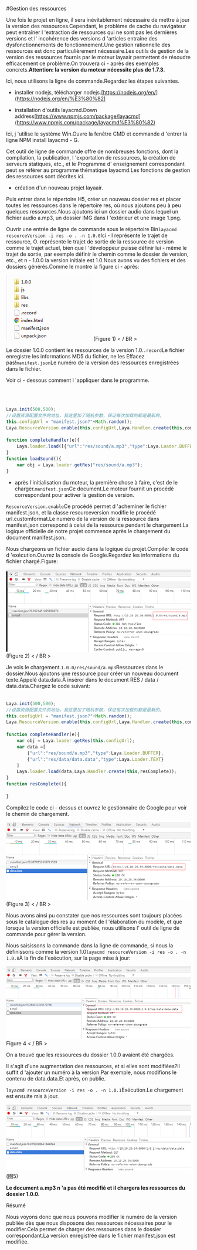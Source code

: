 #Gestion des ressources

Une fois le projet en ligne, il sera inévitablement nécessaire de mettre à jour la version des ressources.Cependant, le problème de cache du navigateur peut entraîner l 'extraction de ressources qui ne sont pas les dernières versions et l' incohérence des versions d 'articles entraîne des dysfonctionnements de fonctionnement.Une gestion rationnelle des ressources est donc particulièrement nécessaire.Les outils de gestion de la version des ressources fournis par le moteur layaair permettent de résoudre efficacement ce problème.On trouvera ci - après des exemples concrets.**Attention: la version du moteur nécessite plus de 1.7.3.**

Ici, nous utilisons la ligne de commande.Regardez les étapes suivantes.

- installer nodejs, télécharger nodejs.[https://nodejs.org/en/](https://nodejs.org/en/%E3%80%82)

- installation d'outils layacmd.Down address[https://www.npmjs.com/package/layacmd](https://www.npmjs.com/package/layacmd%E3%80%82)

Ici, j 'utilise le système Win.Ouvre la fenêtre CMD et commande d 'entrer la ligne NPM install layacmd - G.

Cet outil de ligne de commande offre de nombreuses fonctions, dont la compilation, la publication, l 'exportation de ressources, la création de serveurs statiques, etc., et le Programme d' enseignement correspondant peut se référer au programme thématique layacmd.Les fonctions de gestion des ressources sont décrites ici.

- création d'un nouveau projet layaair.

Puis entrer dans le répertoire H5, créer un nouveau dossier res et placer toutes les ressources dans le répertoire res, où nous ajoutons peu à peu quelques ressources.Nous ajoutons ici un dossier audio dans lequel un fichier audio a.mp3, un dossier IMG dans l 'extérieur et une image 1.png.

Ouvrir une entrée de ligne de commande sous le répertoire Bin`layacmd resourceVersion -i res -o . -n 1.0.0`Ici - I représente le trajet de ressource, O. représente le trajet de sortie de la ressource de version comme le trajet actuel, bien que l 'développeur puisse définir lui - même le trajet de sortie, par exemple définir le chemin comme le dossier de version, etc., et n - 1.0.0 la version initiale est 1.0.Nous avons vu des fichiers et des dossiers générés.Comme le montre la figure ci - après:



  ![1](img/1.png)(Figure 1) < / BR >

Le dossier 1.0.0 contient les ressources de la version 1.0.`.record`Le fichier enregistre les informations MD5 du fichier, ne les Effacez pas!`manifest.json`Le numéro de la version des ressources enregistrées dans le fichier.

Voir ci - dessous comment l 'appliquer dans le programme.

​



```typescript

Laya.init(500,500);
//设置资源配置文件的地址，我这里加了随机参数，保证每次加载的都是最新的。
this.configUrl = "manifest.json?"+Math.random();
Laya.ResourceVersion.enable(this.configUrl,Laya.Handler.create(this,completeHandler));

function completeHandler(e){
    Laya.loader.load([{"url":"res/sound/a.mp3","type":Laya.Loader.BUFFER}],Laya.Handler.create(this,loadSound));
}
function loadSound(){
    var obj = Laya.loader.getRes("res/sound/a.mp3");
}
```


- après l'initialisation du moteur, la première chose à faire, c'est de le charger.`manifest.json`Ce document.Le moteur fournit un procédé correspondant pour activer la gestion de version.

`ResourceVersion.enable`Ce procédé permet d 'acheminer le fichier manifest.json, et la classe resourceversion modifie le procédé url.customformat.Le numéro de la version de la ressource dans manifest.json correspond à celui de la ressource pendant le chargement.La logique officielle de notre projet commence après le chargement du document manifest.json.

Nous chargeons un fichier audio dans la logique du projet.Compiler le code d 'exécution.Ouvrez la console de Google.Regardez les informations du fichier chargé.Figure:

![2](img/2.png)(Figure 2) < / BR >

Je vois le chargement.`1.0.0/res/sound/a.mp3`Ressources dans le dossier.Nous ajoutons une ressource pour créer un nouveau document texte.Appelé data.data.À insérer dans le document RES / data / data.data.Chargez le code suivant:


```typescript

Laya.init(500,500);
//设置资源配置文件的地址，我这里加了随机参数，保证每次加载的都是最新的。
this.configUrl = "manifest.json?"+Math.random();
Laya.ResourceVersion.enable(this.configUrl,Laya.Handler.create(this,completeHandler));

function completeHandler(e){
    var obj = Laya.loader.getRes(this.configUrl);
    var data =[
        {"url":"res/sound/a.mp3","type":Laya.Loader.BUFFER},
        {"url":"res/data/data.data","type":Laya.Loader.TEXT}
    ]
    Laya.loader.load(data,Laya.Handler.create(this,resComplete));
}
function resComplete(){
    
}
```


Compilez le code ci - dessus et ouvrez le gestionnaire de Google pour voir le chemin de chargement.

![3](img/3.png)(Figure 3) < / BR >

Nous avons ainsi pu constater que nos ressources sont toujours placées sous le catalogue des res au moment de l 'élaboration du modèle, et que lorsque la version officielle est publiée, nous utilisons l' outil de ligne de commande pour gérer la version.

Nous saisissons la commande dans la ligne de commande, si nous la définissons comme la version 1.0`layacmd resourceVersion -i res -o . -n 1.0.0`À la fin de l'exécution, sur la page mise à jour:

![4](img/4.png)Figure 4 < / BR >

On a trouvé que les ressources du dossier 1.0.0 avaient été chargées.

Il s'agit d'une augmentation des ressources, et si elles sont modifiées?Il suffit d 'ajouter un numéro à la version.Par exemple, nous modifions le contenu de data.data.Et après, on publie.

`layacmd resourceVersion -i res -o . -n 1.0.1`Exécution.Le chargement est ensuite mis à jour.

![5](img/5.png)(图5)</br>



 **Le document a.mp3 n 'a pas été modifié et il chargera les ressources du dossier 1.0.0.**

Résumé

Nous voyons donc que nous pouvons modifier le numéro de la version publiée dès que nous disposons des ressources nécessaires pour le modifier.Cela permet de charger des ressources dans le dossier correspondant.La version enregistrée dans le fichier manifest.json est modifiée.